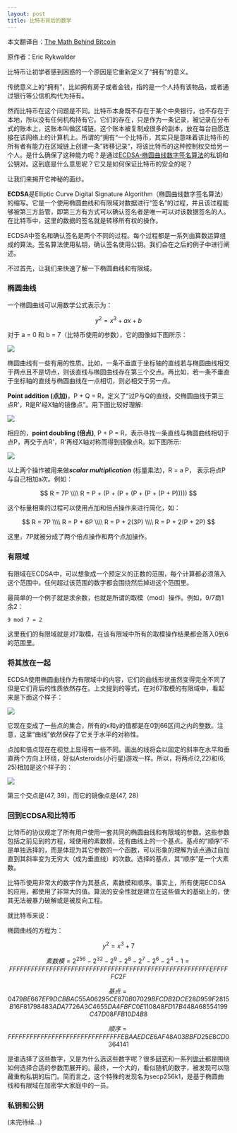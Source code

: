 ```yaml
---
layout: post
title: 比特币背后的数学
---
```


本文翻译自：[The Math Behind Bitcoin](https://www.coindesk.com/math-behind-bitcoin/)

原作者：Eric Rykwalder

比特币让初学者感到困惑的一个原因是它重新定义了“拥有”的意义。

传统意义上的“拥有”，比如拥有房子或者金钱，指的是一个人持有该物品，或者通过银行等公信机构代为持有。

然而比特币在这个问题是不同。比特币本身既不存在于某个中央银行，也不存在于本地，所以没有任何机构持有它。它们的存在，只是作为一条记录，被记录在分布式的账本上，这账本叫做区域链。这个账本被复制成很多的副本，放在每台自愿连接在该网络上的计算机上。所谓的“拥有“一个比特币，其实只是意味着该比特币的所有者有能力在区域链上创建一条”转移记录“，将该比特币的这种控制权交给另一个人。是什么确保了这种能力呢？是通过[ECDSA-椭圆曲线数字签名算法](https://en.wikipedia.org/wiki/Elliptic_Curve_Digital_Signature_Algorithm)的私钥和公钥对。这到底是什么意思呢？它又是如何保证比特币的安全的呢？

让我们来揭开它神秘的面纱。

**ECDSA**是Elliptic Curve Digital Signature Algorithm（椭圆曲线数字签名算法）的缩写。它是一个使用椭圆曲线和有限域对数据进行“签名”的过程，并且该过程能够被第三方监管，即第三方有方式可以确认签名者是唯一可以对该数据签名的人。在比特币中，这里的数据的签名就是转移所有权的操作。

ECDSA中签名和确认签名是两个不同的过程。每个过程都是一系列由算数运算组成的算法。签名算法使用私钥，确认签名使用公钥。我们会在之后的例子中进行阐述。

不过首先，让我们来快速了解一下椭圆曲线和有限域。

### 椭圆曲线

一个椭圆曲线可以用数学公式表示为：

$$
y^2 = x^3 + ax + b
$$

对于 a = 0 和 b = 7（比特币使用的参数），它的图像如下图所示：

![](https://media.coindesk.com/uploads/2014/10/elliptic-curves.png)

椭圆曲线有一些有用的性质。比如，一条不垂直于坐标轴的直线若与椭圆曲线相交于两点且不是切点，则该直线与椭圆曲线存在第三个交点。再比如，若一条不垂直于坐标轴的直线与椭圆曲线在一点相切，则必相交于另一点。

**Point addition (点加)**，P + Q = R，定义了“过P与Q的直线，交椭圆曲线于第三点R'，R是R'经X轴的镜像点”。用下图比较好理解:

![](https://media.coindesk.com/uploads/2014/10/point-addition.png)

相应的，**point doubling (倍点)**, P + P = R，表示寻找一条直线与椭圆曲线相切于点P，再交于点R'，R'再经X轴对称而得到镜像点R。如下图所示:

![](https://media.coindesk.com/uploads/2014/10/point-doubling.png)

以上两个操作被用来做***scalar multiplication*** (标量乘法)，R = a P， 表示将点P与自己相加a次。例如：

$$
	R = 7P \\\\
	R = P + (P + (P + (P + (P + (P + P)))))
$$

这个标量相乘的过程可以使用点加和倍点操作来进行简化，如：

$$
	R = 7P \\\\
	R = P + 6P \\\\
	R = P + 2(3P) \\\\
	R = P + 2(P + 2P)
$$

这里，7P就被分成了两个倍点操作和两个点加操作。


### 有限域

有限域在ECDSA中，可以想象成一个预定义的正数的范围，每个计算都必须落入这个范围中。任何超过该范围的数字都会围绕然后掉进这个范围里。

最简单的一个例子就是求余数，也就是所谓的取模（mod）操作。例如，9/7商1余2：

```
9 mod 7 = 2
```

这里我们的有限域就是对7取模，在该有限域中所有的取模操作结果都会落入0到6的范围里。

### 将其放在一起

ECDSA使用椭圆曲线作为有限域中的内容，它们的曲线形状虽然变得完全不同了但是它们背后的性质依然存在。上文提到的等式，在对67取模的有限域中，看起来是下面这个样子：

![](https://media.coindesk.com/uploads/2014/10/putting-it-together.png)

它现在变成了一些点的集合，所有的x和y的值都是在0到66区间之内的整数。注意，这里“曲线”依然保存了它关于水平的对称性。

点加和倍点现在在视觉上显得有一些不同。画出的线将会以固定的斜率在水平和垂直两个方向上环绕，好似Asteroids(小行星)游戏一样。所以，将两点(2,22)和(6, 25)相加是这个样子的：

![](https://media.coindesk.com/uploads/2014/10/putting-together-2.png)

第三个交点是(47, 39)，而它的镜像点是(47, 28)

### 回到ECDSA和比特币

比特币的协议规定了所有用户使用一套共同的椭圆曲线和有限域的参数。这些参数包括之前见到的方程，域使用的素数模，还有曲线上的一个基点。基点的“顺序”不是单独选择的，而是体现为其它参数的一个函数，可以形象的理解为该点通过自加直到其斜率变为无穷大（成为垂直线）的次数。选择的基点，其“顺序”是一个大素数。

比特币使用非常大的数字作为其基点，素数模和顺序。事实上，所有使用ECDSA的应用，都使用了非常大的值。算法的安全性就是建立在这些值大的基础上的，使其无法被暴力破解或是被反向工程。

就比特币来说：

椭圆曲线的方程为：

$$
y^2 = x^3 + 7
$$

$$
素数模 = 2^256 - 2^32 - 2^9 - 2^8 - 2^7 - 2^6 - 2^4 - 1 = FFFFFFFF FFFFFFFF FFFFFFFF FFFFFFFF FFFFFFFF FFFFFFFF FFFFFFFE FFFFFC2F
$$

$$
基点 = 04 79BE667E F9DCBBAC 55A06295 CE870B07 029BFCDB 2DCE28D9 59F2815B 16F81798 483ADA77 26A3C465 5DA4FBFC 0E1108A8 FD17B448 A6855419 9C47D08F FB10D4B8
$$

$$
顺序 = FFFFFFFF FFFFFFFF FFFFFFFF FFFFFFFE BAAEDCE6 AF48A03B BFD25E8C D0364141
$$

是谁选择了这些数字，又是为什么选这些数字呢？很多[研究](http://perso.univ-rennes1.fr/sylvain.duquesne/master/standards/sec2_final.pdf)和一系列[诡计](http://it.slashdot.org/story/13/09/11/1224252/are-the-nist-standard-elliptic-curves-back-doored?utm_source=rss1.0mainlinkanon&utm_medium=feed)都是围绕如何选择合适的参数而展开的。最终，一个大的，看似随机的数字，被发现可以隐藏重构私钥的后门。简而言之，这个特殊的发现名为secp256k1，是基于椭圆曲线和有限域在加密学大家庭中的一员。

### 私钥和公钥

(未完待续...)